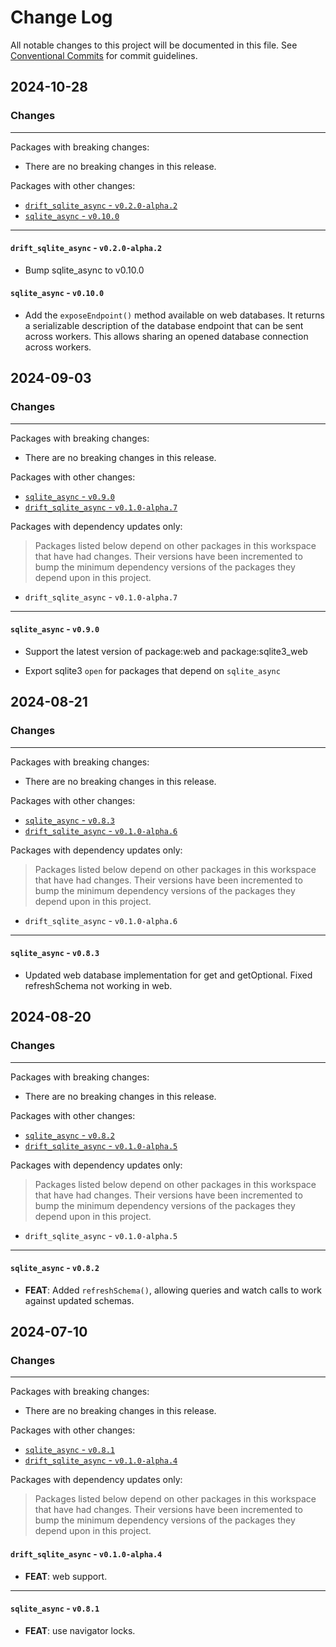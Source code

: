 # Change Log

All notable changes to this project will be documented in this file.
See [Conventional Commits](https://conventionalcommits.org) for commit guidelines.

## 2024-10-28

### Changes

---

Packages with breaking changes:

 - There are no breaking changes in this release.

Packages with other changes:

 - [`drift_sqlite_async` - `v0.2.0-alpha.2`](#drift_sqlite_async---v020-alpha2)
 - [`sqlite_async` - `v0.10.0`](#sqlite_async---v0100)

---

#### `drift_sqlite_async` - `v0.2.0-alpha.2`

 - Bump sqlite_async to v0.10.0

#### `sqlite_async` - `v0.10.0`

 - Add the `exposeEndpoint()` method available on web databases. It returns a serializable
  description of the database endpoint that can be sent across workers.
  This allows sharing an opened database connection across workers.


## 2024-09-03

### Changes

---

Packages with breaking changes:

 - There are no breaking changes in this release.

Packages with other changes:

 - [`sqlite_async` - `v0.9.0`](#sqlite_async---v090)
 - [`drift_sqlite_async` - `v0.1.0-alpha.7`](#drift_sqlite_async---v010-alpha7)

Packages with dependency updates only:

> Packages listed below depend on other packages in this workspace that have had changes. Their versions have been incremented to bump the minimum dependency versions of the packages they depend upon in this project.

 - `drift_sqlite_async` - `v0.1.0-alpha.7`

---

#### `sqlite_async` - `v0.9.0`

 - Support the latest version of package:web and package:sqlite3_web

 - Export sqlite3 `open` for packages that depend on `sqlite_async`


## 2024-08-21

### Changes

---

Packages with breaking changes:

 - There are no breaking changes in this release.

Packages with other changes:

 - [`sqlite_async` - `v0.8.3`](#sqlite_async---v083)
 - [`drift_sqlite_async` - `v0.1.0-alpha.6`](#drift_sqlite_async---v010-alpha6)

Packages with dependency updates only:

> Packages listed below depend on other packages in this workspace that have had changes. Their versions have been incremented to bump the minimum dependency versions of the packages they depend upon in this project.

 - `drift_sqlite_async` - `v0.1.0-alpha.6`

---

#### `sqlite_async` - `v0.8.3`

 - Updated web database implementation for get and getOptional. Fixed refreshSchema not working in web.


## 2024-08-20

### Changes

---

Packages with breaking changes:

 - There are no breaking changes in this release.

Packages with other changes:

 - [`sqlite_async` - `v0.8.2`](#sqlite_async---v082)
 - [`drift_sqlite_async` - `v0.1.0-alpha.5`](#drift_sqlite_async---v010-alpha5)

Packages with dependency updates only:

> Packages listed below depend on other packages in this workspace that have had changes. Their versions have been incremented to bump the minimum dependency versions of the packages they depend upon in this project.

 - `drift_sqlite_async` - `v0.1.0-alpha.5`

---

#### `sqlite_async` - `v0.8.2`

 - **FEAT**: Added `refreshSchema()`, allowing queries and watch calls to work against updated schemas.


## 2024-07-10

### Changes

---

Packages with breaking changes:

- There are no breaking changes in this release.

Packages with other changes:

- [`sqlite_async` - `v0.8.1`](#sqlite_async---v081)
- [`drift_sqlite_async` - `v0.1.0-alpha.4`](#drift_sqlite_async---v010-alpha4)

Packages with dependency updates only:

> Packages listed below depend on other packages in this workspace that have had changes. Their versions have been incremented to bump the minimum dependency versions of the packages they depend upon in this project.

#### `drift_sqlite_async` - `v0.1.0-alpha.4`

- **FEAT**: web support.

---

#### `sqlite_async` - `v0.8.1`

- **FEAT**: use navigator locks.
